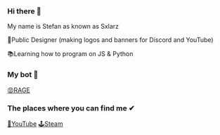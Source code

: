 ### Hi there 👋

My name is Stefan as known as Sxlarz

🎨Public Designer (making logos and banners for Discord and YouTube)

📚Learning how to program on JS & Python

### My bot 🤖
[😡RAGE](https://discord.com/oauth2/authorize?client_id=706120306082971699&permissions=2146958847&scope=bot)

### The places where you can find me ✔

[🎥YouTube](https://www.youtube.com/channel/UCNhqSNZfgyt7XNm8bz9zxjg) [🕹Steam](https://steamcommunity.com/id/sxlarz/)
